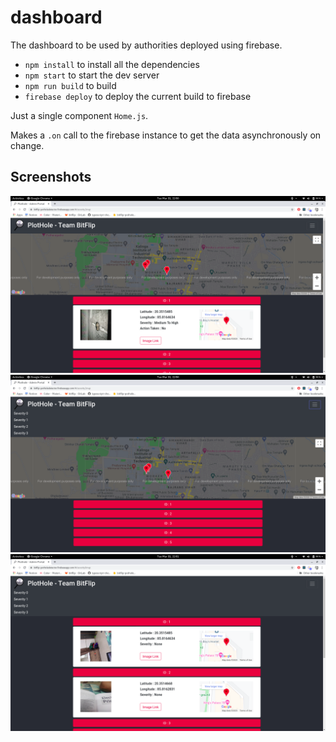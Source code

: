 # dashboard

The dashboard to be used by authorities deployed using firebase.

* `npm install` to install all the dependencies
* `npm start` to start the dev server
* `npm run build` to build 
* `firebase deploy` to deploy the current build to firebase


Just a single component `Home.js`. 

Makes a `.on` call to the firebase instance to get the data asynchronously on change.

## Screenshots

![](screenshots/a.png)
![](screenshots/b.png)
![](screenshots/c.png)

